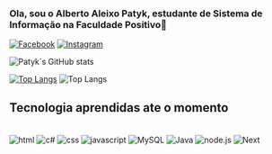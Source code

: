 ### Ola, sou o Alberto Aleixo Patyk, estudante de Sistema de Informação na Faculdade Positivo👋

[![Facebook]( 	https://img.shields.io/badge/Facebook-1877F2?style=for-the-badge&logo=facebook&logoColor=white)](https://www.facebook.com/Alberto.Aleixo.Patyk)
[![Instagram](https://img.shields.io/badge/Instagram-E4405F?style=for-the-badge&logo=instagram&logoColor=white)](https://www.instagram.com/aapatyk/)

![Patyk´s GitHub stats](https://github-readme-stats.vercel.app/api?username=alpatyk&show_icons=true&theme=dracula)

[![Top Langs](https://github-readme-stats.vercel.app/api/top-langs/?username=alpatyk&layout=pie)](https://github.com/alpatyk/github-readme-stats)
![Top Langs](https://github-readme-stats.vercel.app/api/top-langs/?username=alpatyk&hide_progress=true)

## Tecnologia aprendidas ate o momento
<div style="display: inline_block"><br/>
  <img align=center alt="html" src="https://img.shields.io/badge/HTML-239120?style=for-the-badge&logo=html5&logoColor=white" />
  <img align=center alt="c#" src="https://img.shields.io/badge/C%23-239120?style=for-the-badge&logo=c-sharp&logoColor=white" />
  <img align=center alt="css" src="https://img.shields.io/badge/CSS-239120?&style=for-the-badge&logo=css3&logoColor=white" />
  <img align=center alt="javascript" src="https://img.shields.io/badge/JavaScript-F7DF1E?style=for-the-badge&logo=javascript&logoColor=black" />
  <img align=center alt="MySQL" src=" 	https://img.shields.io/badge/MySQL-00000F?style=for-the-badge&logo=mysql&logoColor=white" />
  <img align=center alt="Java" src="https://img.shields.io/badge/Java-ED8B00?style=for-the-badge&logo=openjdk&logoColor=white" />
  <img align=center alt="node.js" src=" https://img.shields.io/badge/Node.js-43853D?style=for-the-badge&logo=node.js&logoColor=white" />
  <img align=center alt="Next" src="https://cdn.jsdelivr.net/gh/devicons/devicon@latest/icons/nextjs/nextjs-original.svg" />
  
</div><br/>
